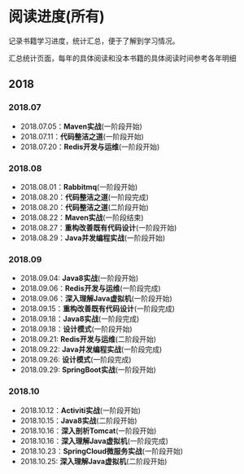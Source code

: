 # 阅读进度(所有)

记录书籍学习进度，统计汇总，便于了解到学习情况。

汇总统计页面，每年的具体阅读和没本书籍的具体阅读时间参考各年明细


## 2018

### 2018.07

- 2018.07.05：**Maven实战**(一阶段开始)
- 2018.07.11：**代码整洁之道**(一阶段开始)
- 2018.07.20：**Redis开发与运维**(一阶段开始)

### 2018.08

- 2018.08.01：**Rabbitmq**(一阶段开始)
- 2018.08.20：**代码整洁之道**(一阶段完成)
- 2018.08.20：**代码整洁之道**(二阶段开始)
- 2018.08.22：**Maven实战**(一阶段结束)
- 2018.08.27：**重构改善既有代码设计**(一阶段开始)
- 2018.08.29：**Java并发编程实战**(一阶段开始)

### 2018.09

- 2018.09.04: **Java8实战**(一阶段开始)
- 2018.09.06：**Redis开发与运维**(一阶段完成)
- 2018.09.06：**深入理解Java虚拟机**(一阶段开始)
- 2018.09.15：**重构改善既有代码设计**(一阶段完成)
- 2018.09.18：**Java8实战**(一阶段完成)
- 2018.09.18：**设计模式**(一阶段开始)
- 2018.09.21: **Redis开发与运维**(二阶段开始)
- 2018.09.22: **Java并发编程实战**(一阶段完成)
- 2018.09.26: **设计模式**(一阶段完成)
- 2018.09.29: **SpringBoot实战**(一阶段开始)

### 2018.10

- 2018.10.12：**Activiti实战**(一阶段开始)
- 2018.10.15：**Java8实战**(二阶段开始)
- 2018.10.16：**深入剖析Tomcat**(一阶段开始)
- 2018.10.16：**深入理解Java虚拟机**(一阶段完成)
- 2018.10.23：**SpringCloud微服务实战**(一阶段开始)
- 2018.10.25: **深入理解Java虚拟机**(二阶段开始)

